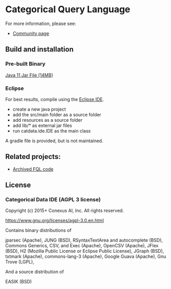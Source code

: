 Categorical Query Language 
====

For more information, please see:
- <a href="http://categoricaldata.net" target="_blank">Community page</a>

Build and installation
----------------------

### Pre-built Binary

[Java 11 Jar File (14MB)](http://categoricaldata.net/cql.jar)

### Eclipse
	
For best results, compile using the [Eclipse IDE](http://eclipse.org/jdt/).

- create a new java project
- add the src/main folder as a source folder
- add resources as a source folder 
- add lib/* as external jar files
- run catdata.ide.IDE as the main class

A gradle file is provided, but is not maintained.

Related projects:
--------------

- [Archived FQL code](https://github.com/CategoricalData/FQL)

License
-------

### Categorical Data IDE (AGPL 3 license)

Copyright (c) 2015+ Conexus AI, Inc.  All rights reserved.

https://www.gnu.org/licenses/agpl-3.0.en.html

Contains binary distributions of

jparsec (Apache),
JUNG (BSD),
RSyntaxTextArea and autocomplete (BSD),
Commons Generics, CSV, and Exec (Apache),
OpenCSV (Apache),
JFlex (BSD),
H2 (Mozilla Public License or Eclipse Public License),
JGraph (BSD),
txtmark (Apache),
commons-lang-3 (Apache),
Google Guava (Apache),
Gnu Trove (LGPL),

And a source distribution of

EASIK (BSD)
